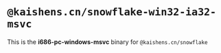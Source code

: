 # `@kaishens.cn/snowflake-win32-ia32-msvc`

This is the **i686-pc-windows-msvc** binary for `@kaishens.cn/snowflake`
